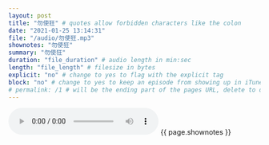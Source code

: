 ```yaml
---
layout: post
title: "勿使狂" # quotes allow forbidden characters like the colon
date: "2021-01-25 13:14:31"
file: "/audio/勿使狂.mp3"
shownotes: "勿使狂"
summary: "勿使狂"
duration: "file_duration" # audio length in min:sec
length: "file_length" # filesize in bytes
explicit: "no" # change to yes to flag with the explicit tag
block: "no" # change to yes to keep an episode from showing up in iTunes
# permalink: /1 # will be the ending part of the pages URL, delete to default to the title
---
```


<audio controls>
<source src="{{site.url}}{{site.baseurl}}{{ page.file }}" type="audio/x-mp3">
Your browser does not support the audio element.
</audio>
{{ page.shownotes }}
